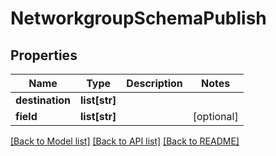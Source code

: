 # NetworkgroupSchemaPublish

## Properties
Name | Type | Description | Notes
------------ | ------------- | ------------- | -------------
**destination** | **list[str]** |  | 
**field** | **list[str]** |  | [optional] 

[[Back to Model list]](../README.md#documentation-for-models) [[Back to API list]](../README.md#documentation-for-api-endpoints) [[Back to README]](../README.md)


